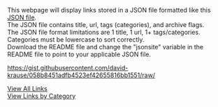 <html>
<p>
  This webpage will display links stored in a JSON file formatted like this <a href="https://gist.githubusercontent.com/david-krause/f4d558c72f47a0e475ffad233fdfb800/raw/">JSON file</a>. <br>
  The JSON file contains title, url, tags (categories), and archive flags. <br>
  The JSON file format limitations are 1 title, 1 url, 1+ tags/categories. Categories must be lowercase to sort correctly.<br>
  Download the README file and change the "jsonsite" variable in the README file to point to your applicable JSON file.
</p>

https://gist.githubusercontent.com/david-krause/058b8451adfb4523ef42655816bb1551/raw/

<a href="#" onclick="alllinks()">View All Links</a>
<br>
<a href="#" onclick="catlinks()">View Links by Category</a>

<br><br>
<p id="links"></p>

<script>
/*Site that stores JSON file*/
var jsonsite="https://gist.githubusercontent.com/david-krause/058b8451adfb4523ef42655816bb1551/raw/";
/******/

/****ALL LINKS FUNCTION****/
function alllinks(){

var jsnhttp = new XMLHttpRequest();
/*perform this function one page is loaded*/
jsnhttp.onreadystatechange = function() {
  if (this.status == 200 && this.readyState == 4) {
    var i, n, lnks=[], jsnObj = JSON.parse(this.responseText);
    for(i in jsnObj){
    	if(jsnObj[i].Archive == "false"){
    		lnks.push("<a id=" + jsnObj[i].title + " target='_blank' href=" + jsnObj[i].url + ">" + jsnObj[i].title + "</a><br>")
	};
      }
    }
     /*lnks variable is set to the HTML paragraph*/
	/*join method to remove commas*/
    document.getElementById("links").innerHTML = lnks.sort().join("");
	};
/*call site to get JSON data*/
jsnhttp.open("GET", jsonsite,true);
jsnhttp.send();
}
/****END OF ALL LINKS FUNCTION****/


/*****LINKS BY CATEGORY FUNCTION*****/
function catlinks(){
var jsnhttp = new XMLHttpRequest();
/*perform this function once page is loaded*/
jsnhttp.onreadystatechange = function() {
  if (this.status == 200 && this.readyState == 4) {
		/*declare variables and parse JSON file*/
   var i, n, z, tgsarr=[], tgsurlarr=[], jsnObj = JSON.parse(this.responseText);
		/*loop through each site (i)*/
		for(i in jsnObj){
		if(jsnObj[i].Archive == "false"){
			/*loop through each tag (n) in site (i)*/
			for(n in jsnObj[i].tags){
			/******check to see if tag already exists in array******/
				/*this function searches for the current category in tgsarr*/
				function fndvar(tgsarrval){return tgsarrval == jsnObj[i].tags[n]};
				
				/*if the current category is not found in the tgsarr variable (less than 0) then add it to the array*/
				/*if the current category is found in the tgsarr variable (>=0) then add the url to the existing category*/
				/*note: the tgsarr is a 1 dimension array used for searching to see if the category already is in the array*/
				if(tgsarr.findIndex(fndvar)<0){
					var z = tgsarr.push(jsnObj[i].tags[n]);
					/*create 2 dimension array of tag and url*/
					tgsurlarr.push(["<strong>" + tgsarr[z-1] + "</strong><br>", "<a id=" + jsnObj[i].title + " target=_blank href=" + jsnObj[i].url + ">" + jsnObj[i].title + "</a><br>"])
				}else{
					var z = tgsarr.findIndex(fndvar);
					tgsurlarr[z].push("<a id=" + jsnObj[i].title + " target=_blank href=" + jsnObj[i].url + ">" + jsnObj[i].title + "</a><br>")
				};
			}
		};
		}
		/*Sort tagsurl array*/
		tgsurlarr.sort();
    
    /*Loop through each category array and sort each item*/
    for(n in tgsarr){
      	/*use shift to remove category from array*/
        /*using shift because Category is first element of the array*/
        var z = tgsurlarr[n].shift();
        /*sort links in array*/
        tgsurlarr[n].sort()
        /*Add Category back to array*/
        tgsurlarr[n].unshift(z);
      }
    
		/*lnks variable is set to the HTML paragraph*/
	  	/*use join, toString, and replace methods to remove commas from array
		If there is a comma in the title or url that will be replaced as well.
		this method also works but the "flat" method doesn't work on all browsers tgsurlarr.flat().join("")
		*/
		
		//document.getElementById("links").innerHTML = tgsurlarr.join("").toString().replace(/,/g,"");
		document.getElementById("links").innerHTML = tgsurlarr.join("").toString().replace(/,/g,"");
		
	}	
};
/*call site to get JSON data*/
jsnhttp.open("GET", jsonsite,true);
jsnhttp.send();
}
/*****END OF LINKS BY CATEGORY*****/
</script>
</html>
